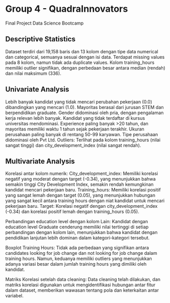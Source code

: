 # Group 4 - QuadraInnovators
Final Project Data Science Bootcamp 

## Descriptive Statistics
Dataset terdiri dari 19,158 baris dan 13 kolom dengan tipe data numerical dan categorical, semuanya sesuai dengan isi data.
Terdapat missing values pada 8 kolom, namun tidak ada duplicate values.
Kolom training_hours memiliki outlier signifikan, dengan perbedaan besar antara median (rendah) dan nilai maksimum (336).

## Univariate Analysis
Lebih banyak kandidat yang tidak mencari perubahan pekerjaan (0.0) dibandingkan yang mencari (1.0).
Mayoritas berasal dari jurusan STEM dan berpendidikan graduate. 
Gender didominasi oleh pria, dengan pengalaman kerja relevan lebih banyak.
Kandidat yang tidak terdaftar di kursus universitas mendominasi.
Experience paling banyak >20 tahun, dan mayoritas memiliki waktu 1 tahun sejak pekerjaan terakhir.
Ukuran perusahaan paling banyak di rentang 50-99 karyawan.
Tipe perusahaan didominasi oleh Pvt Ltd.
Outliers: Terlihat pada kolom training_hours (nilai sangat tinggi) dan city_development_index (nilai sangat rendah).

## Multivariate Analysis
Korelasi antar kolom numerik:
City_development_index: Memiliki korelasi negatif yang moderat dengan target (-0.34), yang menunjukkan bahwa semakin tinggi City Development Index, semakin rendah kemungkinan kandidat mencari pekerjaan baru.
Training_hours: Memiliki korelasi positif yang sangat lemah dengan target (0.05), yang menunjukkan hubungan yang sangat kecil antara training hours dengan niat kandidat untuk mencari pekerjaan baru.
Target: Korelasi negatif dengan city_development_index (-0.34) dan korelasi positif lemah dengan training_hours (0.05).

Perbandingan education level dengan kolom Lain:
Kandidat dengan education level Graduate cenderung memiliki nilai tertinggi di setiap perbandingan dengan kolom lain, menunjukkan bahwa kandidat dengan pendidikan lanjutan lebih dominan dalam kategori-kategori tersebut.

Boxplot Training Hours:
Tidak ada perbedaan yang signifikan antara candidates looking for job change dan not looking for job change dalam training hours. Namun, keduanya memiliki outliers yang menunjukkan adanya variasi besar dalam jumlah training hours yang dimiliki oleh kandidat.

Matriks Korelasi setelah data cleaning:
Data cleaning telah dilakukan, dan matriks korelasi digunakan untuk mengidentifikasi hubungan antar fitur dalam dataset, memberikan wawasan tentang pola dan keterkaitan antar variabel.
